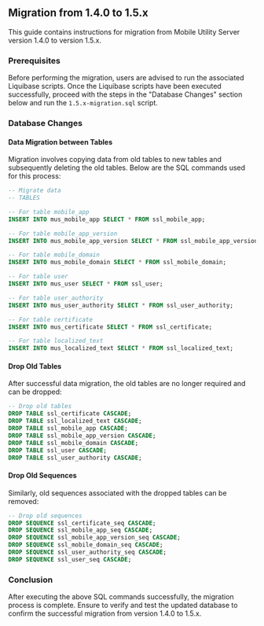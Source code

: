 ## Migration from 1.4.0 to 1.5.x

This guide contains instructions for migration from Mobile Utility Server version 1.4.0 to version 1.5.x.

### Prerequisites

Before performing the migration, users are advised to run the associated Liquibase scripts. Once the Liquibase scripts
have been executed successfully, proceed with the steps in the "Database Changes" section below and run
the `1.5.x-migration.sql` script.

### Database Changes

#### Data Migration between Tables

Migration involves copying data from old tables to new tables and subsequently deleting the old tables. Below are the
SQL commands used for this process:

```sql
-- Migrate data
-- TABLES

-- For table mobile_app
INSERT INTO mus_mobile_app SELECT * FROM ssl_mobile_app;

-- For table mobile_app_version
INSERT INTO mus_mobile_app_version SELECT * FROM ssl_mobile_app_version;

-- For table mobile_domain
INSERT INTO mus_mobile_domain SELECT * FROM ssl_mobile_domain;

-- For table user
INSERT INTO mus_user SELECT * FROM ssl_user;

-- For table user_authority
INSERT INTO mus_user_authority SELECT * FROM ssl_user_authority;

-- For table certificate
INSERT INTO mus_certificate SELECT * FROM ssl_certificate;

-- For table localized_text
INSERT INTO mus_localized_text SELECT * FROM ssl_localized_text;
```

#### Drop Old Tables

After successful data migration, the old tables are no longer required and can be dropped:

```sql
-- Drop old tables
DROP TABLE ssl_certificate CASCADE;
DROP TABLE ssl_localized_text CASCADE;
DROP TABLE ssl_mobile_app CASCADE;
DROP TABLE ssl_mobile_app_version CASCADE;
DROP TABLE ssl_mobile_domain CASCADE;
DROP TABLE ssl_user CASCADE;
DROP TABLE ssl_user_authority CASCADE;
```

#### Drop Old Sequences

Similarly, old sequences associated with the dropped tables can be removed:

```sql
-- Drop old sequences
DROP SEQUENCE ssl_certificate_seq CASCADE;
DROP SEQUENCE ssl_mobile_app_seq CASCADE;
DROP SEQUENCE ssl_mobile_app_version_seq CASCADE;
DROP SEQUENCE ssl_mobile_domain_seq CASCADE;
DROP SEQUENCE ssl_user_authority_seq CASCADE;
DROP SEQUENCE ssl_user_seq CASCADE;
```

### Conclusion

After executing the above SQL commands successfully, the migration process is complete. Ensure to verify and test the
updated database to confirm the successful migration from version 1.4.0 to 1.5.x.